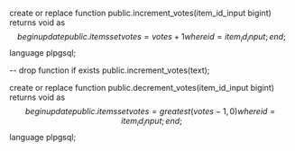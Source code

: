  create or replace function public.increment_votes(item_id_input bigint)
 returns void as $$
 begin
   update public.items
   set votes = votes + 1
   where id = item_id_input;
 end;
 $$ language plpgsql;


-- drop function if exists public.increment_votes(text);

create or replace function public.decrement_votes(item_id_input bigint)
returns void as $$
begin
  update public.items
  set votes = greatest(votes - 1, 0)
  where id = item_id_input;
end;
$$ language plpgsql;

